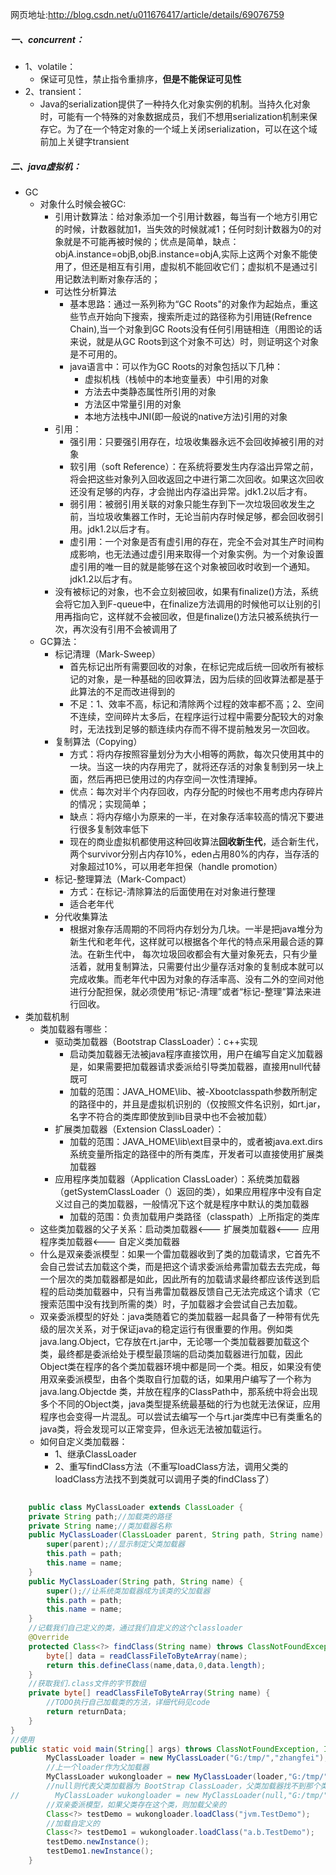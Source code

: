 网页地址:http://blog.csdn.net/u011676417/article/details/69076759
##### 一、concurrent：
- 1、volatile：
	- 保证可见性，禁止指令重排序，**但是不能保证可见性**
- 2、transient：
	- Java的serialization提供了一种持久化对象实例的机制。当持久化对象时，可能有一个特殊的对象数据成员，我们不想用serialization机制来保存它。为了在一个特定对象的一个域上关闭serialization，可以在这个域前加上关键字transient
##### 二、java虚拟机：
- GC
	- 对象什么时候会被GC:
		- 引用计数算法：给对象添加一个引用计数器，每当有一个地方引用它的时候，计数器就加1，当失效的时候就减1；任何时刻计数器为0的对象就是不可能再被时候的；优点是简单，缺点：objA.instance=objB,objB.instance=objA,实际上这两个对象不能使用了，但还是相互有引用，虚拟机不能回收它们；虚拟机不是通过引用记数法判断对象存活的；
		- 可达性分析算法
			- 基本思路：通过一系列称为“GC Roots"的对象作为起始点，重这些节点开始向下搜索，搜索所走过的路径称为引用链(Refrence Chain),当一个对象到GC Roots没有任何引用链相连（用图论的话来说，就是从GC Roots到这个对象不可达）时，则证明这个对象是不可用的。
			- java语言中：可以作为GC Roots的对象包括以下几种：
				- 虚拟机栈（栈帧中的本地变量表）中引用的对象
				- 方法去中类静态属性所引用的对象
				- 方法区中常量引用的对象
				- 本地方法栈中JNI(即一般说的native方法)引用的对象
	    - 引用：
		    - 强引用：只要强引用存在，垃圾收集器永远不会回收掉被引用的对象
		    - 软引用（soft Reference）：在系统将要发生内存溢出异常之前，将会把这些对象列入回收返回之中进行第二次回收。如果这次回收还没有足够的内存，才会抛出内存溢出异常。jdk1.2以后才有。
		    - 弱引用：被弱引用关联的对象只能生存到下一次垃圾回收发生之前，当垃圾收集器工作时，无论当前内存时候足够，都会回收弱引用。jdk1.2以后才有。
		    - 虚引用：一个对象是否有虚引用的存在，完全不会对其生产时间构成影响，也无法通过虚引用来取得一个对象实例。为一个对象设置虚引用的唯一目的就是能够在这个对象被回收时收到一个通知。  jdk1.2以后才有。
		- 没有被标记的对象，也不会立刻被回收，如果有finalize()方法，系统会将它加入到F-queue中，在finalize方法调用的时候他可以让别的引用再指向它，这样就不会被回收，但是finalize()方法只被系统执行一次，再次没有引用不会被调用了
	- GC算法：
		-  标记清理（Mark-Sweep）
			-  首先标记出所有需要回收的对象，在标记完成后统一回收所有被标记的对象，是一种基础的回收算法，因为后续的回收算法都是基于此算法的不足而改进得到的
			-  不足：1、效率不高，标记和清除两个过程的效率都不高；2、空间不连续，空间碎片太多后，在程序运行过程中需要分配较大的对象时，无法找到足够的额连续内存而不得不提前触发另一次回收。
		-  复制算法（Copying）
			-  方式：将内存按照容量划分为大小相等的两款，每次只使用其中的一块。当这一块的内存用完了，就将还存活的对象复制到另一块上面，然后再把已使用过的内存空间一次性清理掉。
			-  优点：每次对半个内存回收，内存分配的时候也不用考虑内存碎片的情况；实现简单；
			-  缺点：将内存缩小为原来的一半，在对象存活率较高的情况下要进行很多复制效率低下
			-  现在的商业虚拟机都使用这种回收算法**回收新生代**，适合新生代，两个survivor分别占内存10%，eden占用80%的内存，当存活的对象超过10%，可以用老年担保（handle promotion）
		-  标记-整理算法（Mark-Compact）
			-  方式：在标记-清除算法的后面使用在对对象进行整理
			-  适合老年代
		- 分代收集算法
			- 根据对象存活周期的不同将内存划分为几块。一半是把java堆分为新生代和老年代，这样就可以根据各个年代的特点采用最合适的算法。在新生代中， 每次垃圾回收都会有大量对象死去，只有少量活着，就用复制算法，只需要付出少量存活对象的复制成本就可以完成收集。而老年代中因为对象的存活率高、没有二外的空间对他进行分配担保，就必须使用“标记-清理”或者“标记-整理”算法来进行回收。 
- 类加载机制
	- 类加载器有哪些： 
		- 驱动类加载器（Bootstrap ClassLoader）：c++实现
			- 启动类加载器无法被java程序直接饮用，用户在编写自定义加载器是，如果需要把加载器请求委派给引导类加载器，直接用null代替既可
			- 加载的范围：JAVA_HOME\lib、被-Xbootclasspath参数所制定的路径中的，并且是虚拟机识别的（仅按照文件名识别，如rt.jar，名字不符合的类库即使放到lib目录中也不会被加载）
		- 扩展类加载器（Extension ClassLoader）：
			- 加载的范围：JAVA_HOME\lib\ext目录中的，或者被java.ext.dirs系统变量所指定的路径中的所有类库，开发者可以直接使用扩展类加载器
		- 应用程序类加载器（Application ClassLoader）：系统类加载器（getSystemClassLoader（）返回的类），如果应用程序中没有自定义过自己的类加载器，一般情况下这个就是程序中默认的类加载器 
			- 加载的范围：负责加载用户类路径（classpath）上所指定的类库
	- 这些类加载器的父子关系：启动类加载器<--- 扩展类加载器<--- 应用程序类加载器<--- 自定义类加载器
	- 什么是双亲委派模型：如果一个雷加载器收到了类的加载请求，它首先不会自己尝试去加载这个类，而是把这个请求委派给弗雷加载去去完成，每一个层次的类加载器都是如此，因此所有的加载请求最终都应该传送到启程的启动类加载器中，只有当弗雷加载器反馈自己无法完成这个请求（它搜索范围中没有找到所需的类）时，子加载器才会尝试自己去加载。
	- 双亲委派模型的好处：java类随着它的类加载器一起具备了一种带有优先级的层次关系，对于保证java的稳定运行有很重要的作用。例如类java.lang.Object，它存放在rt.jar中，无论哪一个类加载器要加载这个类，最终都是委派给处于模型最顶端的启动类加载器进行加载，因此Object类在程序的各个类加载器环境中都是同一个类。相反，如果没有使用双亲委派模型，由各个类取自行加载的话，如果用户编写了一个称为java.lang.Objectde 类，并放在程序的ClassPath中，那系统中将会出现多个不同的Object类，java类型提系统最基础的行为也就无法保证，应用程序也会变得一片混乱。可以尝试去编写一个与rt.jar类库中已有类重名的java类，将会发现可以正常变异，但永远无法被加载运行。
	- 如何自定义类加载器：</br>
		- 1、继承ClassLoader
		- 2、重写findClass方法（不重写loadClass方法，调用父类的loadClass方法找不到类就可以调用子类的findClass了）
```java
	
    public class MyClassLoader extends ClassLoader {
    private String path;//加载类的路径
    private String name;//类加载器名称
    public MyClassLoader(ClassLoader parent, String path, String name) {
        super(parent);//显示制定父类加载器
        this.path = path;
        this.name = name;
    }
    public MyClassLoader(String path, String name) {
        super();//让系统类加载器成为该类的父加载器
        this.path = path;
        this.name = name;
    }
    //记载我们自己定义的类，通过我们自定义的这个classloader
    @Override
    protected Class<?> findClass(String name) throws ClassNotFoundException {
        byte[] data = readClassFileToByteArray(name);
        return this.defineClass(name,data,0,data.length);
    }
    //获取我们.class文件的字节数组
    private byte[] readClassFileToByteArray(String name) {
        //TODO执行自己加载类的方法，详细代码见code
        return returnData;
    }
}
//使用
public static void main(String[] args) throws ClassNotFoundException, IllegalAccessException, InstantiationException {
        MyClassLoader loader = new MyClassLoader("G:/tmp/","zhangfei");
        //上一个loader作为父加载器
        MyClassLoader wukongloader = new MyClassLoader(loader,"G:/tmp/","wukong");
        //null则代表父类加载器为 BootStrap ClassLoader，父类加载器找不到那个类就调用findClass让子类加载器去加载
//        MyClassLoader wukongloader = new MyClassLoader(null,"G:/tmp/","wukong");
        //双亲委派模型，如果父类存在这个类，则加载父亲的
        Class<?> testDemo = wukongloader.loadClass("jvm.TestDemo");
        //加载自定义的
        Class<?> testDemo1 = wukongloader.loadClass("a.b.TestDemo");
        testDemo.newInstance();
        testDemo1.newInstance();
    }
```
